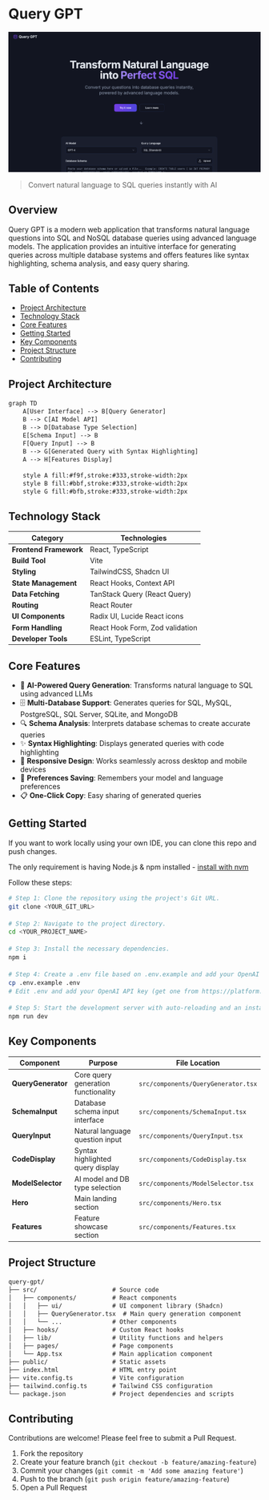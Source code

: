 # Query GPT

![Query GPT](public/query-gpt.png)

> Convert natural language to SQL queries instantly with AI

## Overview

Query GPT is a modern web application that transforms natural language questions into SQL and NoSQL database queries using advanced language models. The application provides an intuitive interface for generating queries across multiple database systems and offers features like syntax highlighting, schema analysis, and easy query sharing.

## Table of Contents

- [Project Architecture](#project-architecture)
- [Technology Stack](#technology-stack)
- [Core Features](#core-features)
- [Getting Started](#getting-started)
- [Key Components](#key-components)
- [Project Structure](#project-structure)
- [Contributing](#contributing)

## Project Architecture

```mermaid
graph TD
    A[User Interface] --> B[Query Generator]
    B --> C[AI Model API]
    B --> D[Database Type Selection]
    E[Schema Input] --> B
    F[Query Input] --> B
    B --> G[Generated Query with Syntax Highlighting]
    A --> H[Features Display]
    
    style A fill:#f9f,stroke:#333,stroke-width:2px
    style B fill:#bbf,stroke:#333,stroke-width:2px
    style G fill:#bfb,stroke:#333,stroke-width:2px
```

## Technology Stack

| Category | Technologies |
|----------|--------------|
| **Frontend Framework** | React, TypeScript |
| **Build Tool** | Vite |
| **Styling** | TailwindCSS, Shadcn UI |
| **State Management** | React Hooks, Context API |
| **Data Fetching** | TanStack Query (React Query) |
| **Routing** | React Router |
| **UI Components** | Radix UI, Lucide React icons |
| **Form Handling** | React Hook Form, Zod validation |
| **Developer Tools** | ESLint, TypeScript |

## Core Features

- 🤖 **AI-Powered Query Generation**: Transforms natural language to SQL using advanced LLMs
- 🗄️ **Multi-Database Support**: Generates queries for SQL, MySQL, PostgreSQL, SQL Server, SQLite, and MongoDB
- 🔍 **Schema Analysis**: Interprets database schemas to create accurate queries
- ✨ **Syntax Highlighting**: Displays generated queries with code highlighting
- 📱 **Responsive Design**: Works seamlessly across desktop and mobile devices
- 🔄 **Preferences Saving**: Remembers your model and language preferences
- 📋 **One-Click Copy**: Easy sharing of generated queries

## Getting Started

If you want to work locally using your own IDE, you can clone this repo and push changes.

The only requirement is having Node.js & npm installed - [install with nvm](https://github.com/nvm-sh/nvm#installing-and-updating)

Follow these steps:

```sh
# Step 1: Clone the repository using the project's Git URL.
git clone <YOUR_GIT_URL>

# Step 2: Navigate to the project directory.
cd <YOUR_PROJECT_NAME>

# Step 3: Install the necessary dependencies.
npm i

# Step 4: Create a .env file based on .env.example and add your OpenAI API key.
cp .env.example .env
# Edit .env and add your OpenAI API key (get one from https://platform.openai.com/api-keys)

# Step 5: Start the development server with auto-reloading and an instant preview.
npm run dev
```

## Key Components

| Component | Purpose | File Location |
|-----------|---------|---------------|
| **QueryGenerator** | Core query generation functionality | `src/components/QueryGenerator.tsx` |
| **SchemaInput** | Database schema input interface | `src/components/SchemaInput.tsx` |
| **QueryInput** | Natural language question input | `src/components/QueryInput.tsx` |
| **CodeDisplay** | Syntax highlighted query display | `src/components/CodeDisplay.tsx` |
| **ModelSelector** | AI model and DB type selection | `src/components/ModelSelector.tsx` |
| **Hero** | Main landing section | `src/components/Hero.tsx` |
| **Features** | Feature showcase section | `src/components/Features.tsx` |

## Project Structure

```
query-gpt/
├── src/                     # Source code
│   ├── components/          # React components
│   │   ├── ui/              # UI component library (Shadcn)
│   │   ├── QueryGenerator.tsx  # Main query generation component
│   │   └── ...              # Other components
│   ├── hooks/               # Custom React hooks
│   ├── lib/                 # Utility functions and helpers
│   ├── pages/               # Page components
│   └── App.tsx              # Main application component
├── public/                  # Static assets
├── index.html               # HTML entry point
├── vite.config.ts           # Vite configuration
├── tailwind.config.ts       # Tailwind CSS configuration
└── package.json             # Project dependencies and scripts
```

## Contributing

Contributions are welcome! Please feel free to submit a Pull Request.

1. Fork the repository
2. Create your feature branch (`git checkout -b feature/amazing-feature`)
3. Commit your changes (`git commit -m 'Add some amazing feature'`)
4. Push to the branch (`git push origin feature/amazing-feature`)
5. Open a Pull Request